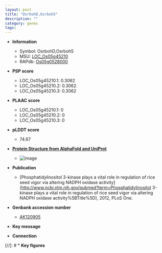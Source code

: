 ```yaml
---
layout: post
title: "OsrbohD,Osrboh5"
description: ""
category: genes
tags: 
---
```


* **Information**  
    + Symbol: OsrbohD,Osrboh5  
    + MSU: [LOC_Os05g45210](http://rice.plantbiology.msu.edu/cgi-bin/ORF_infopage.cgi?orf=LOC_Os05g45210)  
    + RAPdb: [Os05g0528000](http://rapdb.dna.affrc.go.jp/viewer/gbrowse_details/irgsp1?name=Os05g0528000)  

* **PSP score**  
    + LOC_Os05g45210.1: 0.3062 
    + LOC_Os05g45210.2: 0.3062 
    + LOC_Os05g45210.3: 0.3062 

* **PLAAC score**  
    + LOC_Os05g45210.1: 0 
    + LOC_Os05g45210.2: 0 
    + LOC_Os05g45210.3: 0 

* **pLDDT score**
    + 74.67

* **[Protein Structure from AlphaFold and UniProt](https://www.uniprot.org/uniprotkb/A0A0P0WPQ4/entry#structure)**
    + ![image](https://ricepsp.github.io/images/A/AF-A0A0P0WPQ4-F1.png)

* **Publication**  
    + [Phosphatidylinositol 3-kinase plays a vital role in regulation of rice seed vigor via altering NADPH oxidase activity](http://www.ncbi.nlm.nih.gov/pubmed?term=Phosphatidylinositol 3-kinase plays a vital role in regulation of rice seed vigor via altering NADPH oxidase activity%5BTitle%5D), 2012, PLoS One.

* **Genbank accession number**  
    + [AK120905](http://www.ncbi.nlm.nih.gov/nuccore/AK120905)

* **Key message**  

* **Connection**  

[//]: # * **Key figures**  


